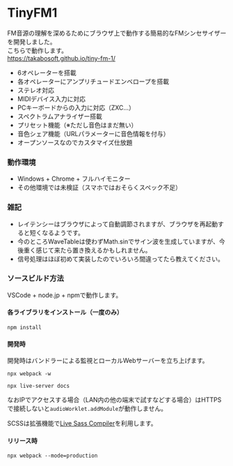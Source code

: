 # TinyFM1

FM音源の理解を深めるためにブラウザ上で動作する簡易的なFMシンセサイザーを開発しました。  
こちらで動作します。  
https://takabosoft.github.io/tiny-fm-1/

* 6オペレーターを搭載
* 各オペレーターにアンプリチュードエンベロープを搭載
* ステレオ対応
* MIDIデバイス入力に対応
* PCキーボードからの入力に対応（ZXC...）
* スペクトラムアナライザー搭載
* プリセット機能（※ただし音色はまだ無い）
* 音色シェア機能（URLパラメーターに音色情報を付与）
* オープンソースなのでカスタマイズ仕放題

### 動作環境

* Windows + Chrome + フルハイモニター
* その他環境では未検証（スマホではおそらくスペック不足）

### 雑記

* レイテンシーはブラウザによって自動調節されますが、ブラウザを再起動すると短くなるようです。
* 今のところWaveTableは使わずMath.sinでサイン波を生成していますが、今後重く感じて来たら置き換えるかもしれません。
* 信号処理はほぼ初めて実装したのでいろいろ間違ってたら教えてください。

### ソースビルド方法

VSCode + node.jp + npmで動作します。

#### 各ライブラリをインストール（一度のみ）

```
npm install
```

#### 開発時

開発時はバンドラーによる監視とローカルWebサーバーを立ち上げます。

```
npx webpack -w
```

```
npx live-server docs
```

なおIPでアクセスする場合（LAN内の他の端末で試すなどする場合）はHTTPSで接続しないと`audioWorklet.addModule`が動作しません。

SCSSは拡張機能で[Live Sass Compiler](https://marketplace.visualstudio.com/items?itemName=glenn2223.live-sass)を利用します。

#### リリース時

```
npx webpack --mode=production
```
